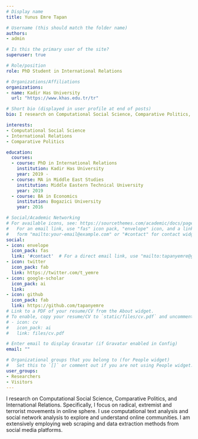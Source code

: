 ```yaml
---
# Display name
title: Yunus Emre Tapan

# Username (this should match the folder name)
authors:
- admin

# Is this the primary user of the site?
superuser: true

# Role/position
role: PhD Student in International Relations

# Organizations/Affiliations
organizations:
- name: Kadir Has University
  url: "https://www.khas.edu.tr/tr"

# Short bio (displayed in user profile at end of posts)
bio: I research on Computational Social Science, Comparative Politics, and International Relations. Specifically, I focus on radical, extremist and terrorist movements in online sphere. I use computational text analysis and social network analysis to explore and understand online communities. I am extensively employing web scraping and data extraction methods from social media platforms. 

interests:
- Computational Social Science
- International Relations
- Comparative Politics

education:
  courses:
  - course: PhD in International Relations
    institution: Kadir Has University
    year: 2019 - 
  - course: MA in Middle East Studies
    institution: Middle Eastern Technical University
    year: 2019
  - course: BA in Economics
    institution: Bogazici University
    year: 2016

# Social/Academic Networking
# For available icons, see: https://sourcethemes.com/academic/docs/page-builder/#icons
#   For an email link, use "fas" icon pack, "envelope" icon, and a link in the
#   form "mailto:your-email@example.com" or "#contact" for contact widget.
social:
- icon: envelope
  icon_pack: fas
  link: '#contact'  # For a direct email link, use "mailto:tapanyemre@gmail.com".
- icon: twitter
  icon_pack: fab
  link: https://twitter.com/t_yemre
- icon: google-scholar
  icon_pack: ai
  link: 
- icon: github
  icon_pack: fab
  link: https://github.com/tapanyemre
# Link to a PDF of your resume/CV from the About widget.
# To enable, copy your resume/CV to `static/files/cv.pdf` and uncomment the lines below.
# - icon: cv
#   icon_pack: ai
#   link: files/cv.pdf

# Enter email to display Gravatar (if Gravatar enabled in Config)
email: ""

# Organizational groups that you belong to (for People widget)
#   Set this to `[]` or comment out if you are not using People widget.
user_groups:
- Researchers
- Visitors
---
```


I research on Computational Social Science, Comparative Politics, and International Relations. Specifically, I focus on radical, extremist and terrorist movements in online sphere. I use computational text analysis and social network analysis to explore and understand online communities. I am extensively employing web scraping and data extraction methods from social media platforms. 
